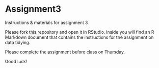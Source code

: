 # Assignment3
Instructions &amp; materials for assignment 3

Please fork this repository and open it in RStudio. Inside you will find an R Markdown document that contains the instructions for the assignment on data tidying. 

Please complete the assignment before class on Thursday.

Good luck!
